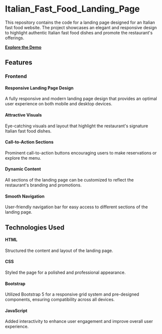 # Italian_Fast_Food_Landing_Page

This repository contains the code for a landing page designed for an Italian fast food website. The project showcases an elegant and responsive design to highlight authentic Italian fast food dishes and promote the restaurant's offerings.

[**Explore the Demo**](https://mujahid191.github.io/Italian_Fast_Food_Landing_Page/)

## Features

### Frontend
#### Responsive Landing Page Design
A fully responsive and modern landing page design that provides an optimal user experience on both mobile and desktop devices.

#### Attractive Visuals
Eye-catching visuals and layout that highlight the restaurant's signature Italian fast food dishes.

#### Call-to-Action Sections
Prominent call-to-action buttons encouraging users to make reservations or explore the menu.

#### Dynamic Content
All sections of the landing page can be customized to reflect the restaurant's branding and promotions.

#### Smooth Navigation
User-friendly navigation bar for easy access to different sections of the landing page.

## Technologies Used
#### HTML
Structured the content and layout of the landing page.

#### CSS
Styled the page for a polished and professional appearance.

#### Bootstrap
Utilized Bootstrap 5 for a responsive grid system and pre-designed components, ensuring compatibility across all devices.

#### JavaScript
Added interactivity to enhance user engagement and improve overall user experience.
